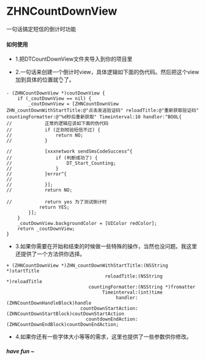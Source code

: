 # ZHNCountDownView
一句话搞定短信的倒计时功能

#### 如何使用

+ 1.把DTCountDownView文件夹导入到你的项目里


+ 2.一句话来创建一个倒计时view，具体逻辑如下面的伪代码。然后把这个view加到具体的位置就👌了。

```
- (ZHNCountDownView *)coutDownView {
    if (_coutDownView == nil) {
        _coutDownView = [ZHNCountDownView ZHN_countDownWithStartTitle:@"点击发送验证码" reloadTitle:@"重新获取验证码" countingFormatter:@"%d秒后重新获取" Timeinterval:10 handler:^BOOL{
//            正常的逻辑应该如下面的伪代码
//            if (正则校验短信不过) {
//                return NO;
//            }
            
//            [xxxnetwork sendSmsCodeSuccess^{
//                if (判断成功了) {
//                    DT_Start_Counting;
//                }
//            }error^{
//            
//            }];
//            return NO;
                  
//            return yes 为了测试倒计时
            return YES;
        }];
    }
    _coutDownView.backgroundColor = [UIColor redColor];
    return _coutDownView;
}
```

+ 3.如果你需要在开始和结束的时候做一些特殊的操作，当然也没问题。我这里还提供了一个方法供你选择。
```
+ (ZHNCountDownView *)ZHN_countDownWithStartTitle:(NSString *)startTitle
                                    reloadTitle:(NSString *)reloadTitle
                              countingFormatter:(NSString *)fromatter
                                   Timeinterval:(int)time
                                        handler:(ZHNCountDownHandleBlock)handle
                           countDownStartAction:(ZHNCountDownStartBlock)coutDownStartAction
                             countdownEndAction:(ZHNCountDownEndBlock)countDownEndAction;
```

+ 4.如果你还有一些字体大小等等的需求，这里也提供了一些参数供你修改。

##### have fun ~



